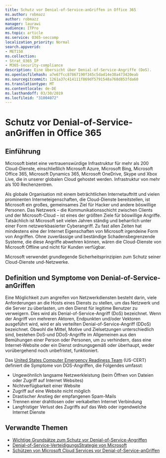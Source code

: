 ```yaml
---
title: Schutz vor Denial-of-Service-anGriffen in Office 365
ms.author: robmazz
author: robmazz
manager: laurawi
audience: ITPro
ms.topic: article
ms.service: O365-seccomp
localization_priority: Normal
search.appverid:
- MET150
ms.collection:
- Strat_O365_IP
- M365-security-compliance
description: Eine Übersicht über Denial-of-Service-Angriffe (DoS).
ms.openlocfilehash: a7e67fcc87867190f345c5dad14e38a473420eab
ms.sourcegitcommit: 1261a37c414111f869df5791548a768d853fda60
ms.translationtype: MT
ms.contentlocale: de-DE
ms.lasthandoff: 03/30/2019
ms.locfileid: "31004072"
---
```

# <a name="defending-against-denial-of-service-attacks-in-office-365"></a>Schutz vor Denial-of-Service-anGriffen in Office 365

## <a name="introduction"></a>Einführung
Microsoft bietet eine vertrauenswürdige Infrastruktur für mehr als 200 Cloud-Dienste, einschließlich Microsoft Azure, Microsoft Bing, Microsoft Office 365, Microsoft Dynamics 365, Microsoft OneDrive, Skype und Xbox Live, die in unserer globalen Cloud gehostet werden. Infrastruktur von mehr als 100 Rechenzentren.

Als globale Organisation mit einem beträchtlichen Internetauftritt und vielen prominenten Interneteigenschaften, die Cloud-Dienste bereitstellen, ist Microsoft ein großes, gemeinsames Ziel für Hacker und andere böswillige Personen. Das Netzwerk – die Kommunikationsschicht zwischen Clients und der Microsoft-Cloud – ist eines der größten Ziele für böswillige Angriffe. Tatsächlich ist Microsoft seit vielen Jahren ständig und beharrlich unter einer Form netzwerkbasierter Cyberangriff. Zu fast allen Zeiten hat mindestens eine der Internet Eigenschaften von Microsoft irgendeine Form von Angriffen. Ohne zuverlässige und beständige Schadensbegrenzende Systeme, die diese Angriffe abwehren können, wären die Cloud-Dienste von Microsoft Offline und nicht für Kunden verfügbar.

Microsoft verwendet grundlegende Sicherheitsprinzipien zum Schutz seiner Cloud-Dienste und-Netzwerke. 

## <a name="definition-and-symptoms-of-denial-of-service-attacks"></a>Definition und Symptome von Denial-of-Service-anGriffen
Eine Möglichkeit zum angreifen von Netzwerkdiensten besteht darin, viele Anforderungen an die Hosts eines Diensts zu stellen, um das Netzwerk und die Server zu überlasten, um den Dienst für legitime Benutzer zu verweigern. Dies wird als Denial-of-Service-Angriff (DoS) bezeichnet. Wenn der Angriff von mehreren Aktoren, Endpunkten und/oder Vektoren ausgeführt wird, wird er als verteilten Denial-of-Service-Angriff (DDoS) bezeichnet. Obwohl die Mittel, Motive und Zielsetzungen unterschiedlich sind, bestehen DoS-und DDoS-Angriffe im Allgemeinen aus den Bemühungen einer Person oder Personen, um zu verhindern, dass eine Internet-Website oder ein Dienst ordnungsgemäß oder überhaupt, weder vorübergehend noch unbefristet, funktioniert.

Das [United States Computer Emergency Readiness Team](https://www.us-cert.gov/) (US-CERT) definiert die Symptome von DOS-Angriffen, die Folgendes umfasst:
- Ungewöhnlich langsame Netzwerkleistung (beim Öffnen von Dateien oder Zugriff auf Internet Websites)
- Nichtverfügbarkeit einer Website
- Zugriff auf eine Website nicht möglich
- Drastischer Anstieg der empfangenen Spam-Mails
- Trennen einer drahtlosen oder verkabelten Internet Verbindung
- Langfristiger Verlust des Zugriffs auf das Web oder irgendwelche Internet Dienste

## <a name="related-topics"></a>Verwandte Themen
- [Wichtige Grundsätze zum Schutz vor Denial-of-Service-Angriffen](office-365-core-principles-of-defense-against-dos-attacks.md)
- [Denial-of-Service-VerteidigungsStrategie von Microsoft](office-365-microsoft-dos-defense-strategy.md)
- [Schützen von Microsoft Cloud Services vor Denial-of-Service-anGriffen](office-365-defending-cloud-services-against-dos-attacks.md)
